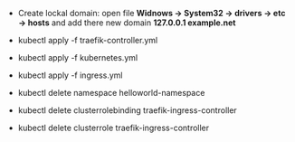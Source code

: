 * Create lockal domain: open file **Widnows -> System32 -> drivers -> etc -> hosts** and add there new domain **127.0.0.1 example.net**

* kubectl apply -f traefik-controller.yml
* kubectl apply -f kubernetes.yml
* kubectl apply -f ingress.yml

* kubectl delete namespace helloworld-namespace
* kubectl delete clusterrolebinding traefik-ingress-controller
* kubectl delete clusterrole traefik-ingress-controller